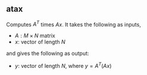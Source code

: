 ## atax

Computes $A^T$ times $Ax$.
It takes the following as inputs,

- $A: M \times N$ matrix
- $x$: vector of length $N$

and gives the following as output:

- $y$: vector of length $N$, where $y = A^T(Ax)$